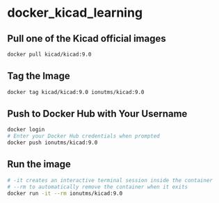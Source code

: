 # docker_kicad_learning

## Pull one of the Kicad official images
```bash
docker pull kicad/kicad:9.0
```

## Tag the Image
```bash
docker tag kicad/kicad:9.0 ionutms/kicad:9.0
```

## Push to Docker Hub with Your Username
```bash
docker login
# Enter your Docker Hub credentials when prompted
docker push ionutms/kicad:9.0
```

## Run the image
```bash
# -it creates an interactive terminal session inside the container
# --rm to automatically remove the container when it exits
docker run -it --rm ionutms/kicad:9.0
```